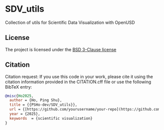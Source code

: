 # SDV_utils
Collection of utils for Scientific Data Visualization with OpenUSD


## License
The project is licensed under the [BSD 3-Clause license](./LICENSE)
## Citation
Citation request: If you use this code in your work, please cite it using the citation information provided in the CITATION.cff file or use the following BibTeX entry:
```bibtex
@misc{Ho2025,
  author = {Ho, Ping Shu},
  title = {{PSHo-dev/SDV_utils}},
  url = {[https://github.com/yourusername/your-repo](https://github.com/PSHo-dev/SDV_utils/)},
  year = {2025},
  keywords  = {scientific visualization}
}
